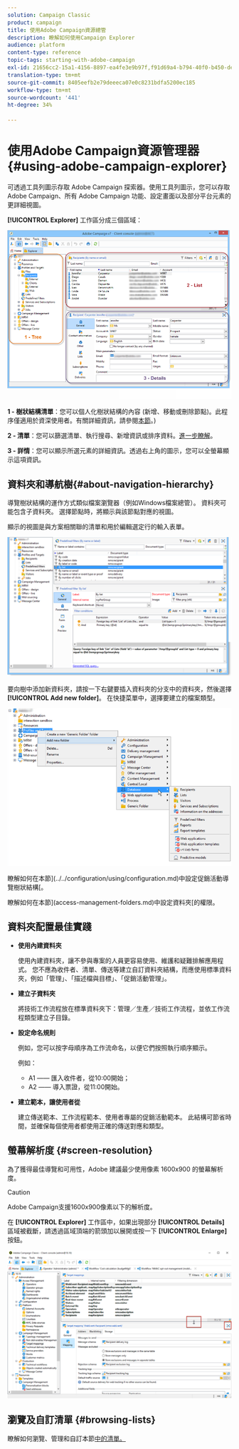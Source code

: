 ```yaml
---
solution: Campaign Classic
product: campaign
title: 使用Adobe Campaign資源總管
description: 瞭解如何使用Campaign Explorer
audience: platform
content-type: reference
topic-tags: starting-with-adobe-campaign
exl-id: 21656cc2-15a1-4156-8897-ea4fe3e9b97f,f91d69a4-b794-40f0-b450-de862d7333e2
translation-type: tm+mt
source-git-commit: 8405eefb2e79deeeca07e0c8231bdfa5200ec185
workflow-type: tm+mt
source-wordcount: '441'
ht-degree: 34%

---
```


# 使用Adobe Campaign資源管理器{#using-adobe-campaign-explorer}

可透過工具列圖示存取 Adobe Campaign 探索器。使用工具列圖示，您可以存取 Adobe Campaign、所有 Adobe Campaign 功能、設定畫面以及部分平台元素的更詳細視圖。

**[!UICONTROL Explorer]** 工作區分成三個區域：

![](assets/s_ncs_user_navigation.png)

**1 - 樹狀結構清單**：您可以個人化樹狀結構的內容 (新增、移動或刪除節點)。此程序僅適用於資深使用者。有關詳細資訊，請參閱[本節](#about-navigation-hierarchy)。)

**2 - 清單**：您可以篩選清單、執行搜尋、新增資訊或排序資料。[進一步瞭解](adobe-campaign-ui-lists.md)。

**3 - 詳情**：您可以顯示所選元素的詳細資訊。透過右上角的圖示，您可以全螢幕顯示這項資訊。

## 資料夾和導航樹{#about-navigation-hierarchy}

導覽樹狀結構的運作方式類似檔案瀏覽器（例如Windows檔案總管）。 資料夾可能包含子資料夾。 選擇節點時，將顯示與該節點對應的視圖。

顯示的視圖是與方案相關聯的清單和用於編輯選定行的輸入表單。

![](assets/d_ncs_integration_navigation.png)

要向樹中添加新資料夾，請按一下右鍵要插入資料夾的分支中的資料夾，然後選擇&#x200B;**[!UICONTROL Add new folder]**。 在快捷菜單中，選擇要建立的檔案類型。

![](assets/d_ncs_integration_navigation_create.png)

瞭解如何在本節](../../configuration/using/configuration.md)中設定促銷活動導覽樹狀結構[。

瞭解如何在本節](access-management-folders.md)中設定資料夾[的權限。

## 資料夾配置最佳實踐

* **使用內建資料夾**

   使用內建資料夾，讓不參與專案的人員更容易使用、維護和疑難排解應用程式。 您不應為收件者、清單、傳送等建立自訂資料夾結構，而應使用標準資料夾，例如「管理」、「描述檔與目標」、「促銷活動管理」。

* **建立子資料夾**

   將技術工作流程放在標準資料夾下：管理／生產／技術工作流程，並依工作流程類型建立子目錄。

* **設定命名規則**

   例如，您可以按字母順序為工作流命名，以便它們按照執行順序顯示。

   例如：

   * A1 —— 匯入收件者，從10:00開始；
   * A2 —— 導入票證，從11:00開始。

* **建立範本，讓使用者從**

   建立傳送範本、工作流程範本、使用者專屬的促銷活動範本。 此結構可節省時間，並確保每個使用者都使用正確的傳送對應和類型。

## 螢幕解析度 {#screen-resolution}

為了獲得最佳導覽和可用性，Adobe 建議最少使用像素 1600x900 的螢幕解析度。

>[!CAUTION]
>
>Adobe Campaign支援1600x900像素以下的解析度。

在 **[!UICONTROL Explorer]** 工作區中，如果出現部分 **[!UICONTROL Details]** 區域被截斷，請透過區域頂端的箭頭加以展開或按一下 **[!UICONTROL Enlarge]** 按鈕。

![](assets/s_ncs_user_resolution.png)

## 瀏覽及自訂清單 {#browsing-lists}

瞭解如何瀏覽、管理和自訂本節[中的清單。](adobe-campaign-ui-lists.md)
